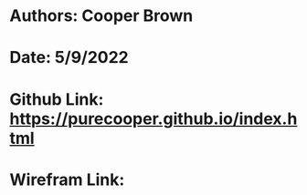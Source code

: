 # Authors: Cooper Brown
# Date: 5/9/2022
# Github Link: https://purecooper.github.io/index.html
# Wirefram Link: 